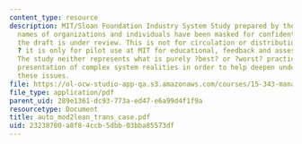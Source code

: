 ```yaml
---
content_type: resource
description: MIT/Sloan Foundation Industry System Study prepared by the course professor.  The
  names of organizations and individuals have been masked for confidentiality while
  the draft is under review. This is not for circulation or distribution in any form
  ? it is only for pilot use at MIT for educational, feedback and assessment purposes.
  The study neither represents what is purely ?best? or ?worst? practice ? it is a
  presentation of complex system realities in order to help deepen understanding of
  these issues.
file: https://ol-ocw-studio-app-qa.s3.amazonaws.com/courses/15-343-managing-transformations-in-work-organizations-and-society-spring-2002/23238700a8f84ccb5dbb03bba85573df_auto_mod2lean_trans_case.pdf
file_type: application/pdf
parent_uid: 289e1361-dc93-773a-ed47-e6a99d4f1f9a
resourcetype: Document
title: auto_mod2lean_trans_case.pdf
uid: 23238700-a8f8-4ccb-5dbb-03bba85573df
---
```

